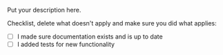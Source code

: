 Put your description here.

Checklist, delete what doesn't apply and make sure you did what applies:

- [ ] I made sure documentation exists and is up to date
- [ ] I added tests for new functionality
